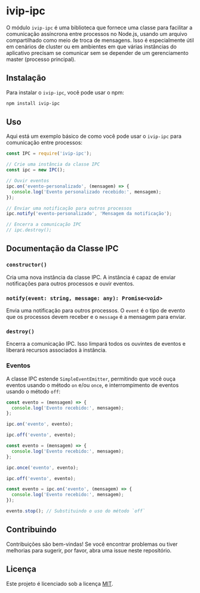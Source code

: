 # ivip-ipc

O módulo `ivip-ipc` é uma biblioteca que fornece uma classe para facilitar a comunicação assíncrona entre processos no Node.js, usando um arquivo compartilhado como meio de troca de mensagens. Isso é especialmente útil em cenários de cluster ou em ambientes em que várias instâncias do aplicativo precisam se comunicar sem se depender de um gerenciamento master (processo principal).

## Instalação

Para instalar o `ivip-ipc`, você pode usar o npm:

```bash
npm install ivip-ipc
```

## Uso

Aqui está um exemplo básico de como você pode usar o `ivip-ipc` para comunicação entre processos:

```javascript
const IPC = require('ivip-ipc');

// Crie uma instância da classe IPC
const ipc = new IPC();

// Ouvir eventos
ipc.on('evento-personalizado', (mensagem) => {
  console.log('Evento personalizado recebido:', mensagem);
});

// Enviar uma notificação para outros processos
ipc.notify('evento-personalizado', 'Mensagem da notificação');

// Encerra a comunicação IPC
// ipc.destroy();
```

## Documentação da Classe IPC

### `constructor()`

Cria uma nova instância da classe IPC. A instância é capaz de enviar notificações para outros processos e ouvir eventos.

### `notify(event: string, message: any): Promise<void>`

Envia uma notificação para outros processos. O `event` é o tipo de evento que os processos devem receber e o `message` é a mensagem para enviar.

### `destroy()`

Encerra a comunicação IPC. Isso limpará todos os ouvintes de eventos e liberará recursos associados à instância.


### Eventos

A classe IPC estende `SimpleEventEmitter`, permitindo que você ouça eventos usando o método `on` e/ou `once`, e interrompimento de eventos usando o método `off`:

```javascript
const evento = (mensagem) => {
  console.log('Evento recebido:', mensagem);
};

ipc.on('evento', evento);

ipc.off('evento', evento);
```

```javascript
const evento = (mensagem) => {
  console.log('Evento recebido:', mensagem);
};

ipc.once('evento', evento);

ipc.off('evento', evento);
```

```javascript
const evento = ipc.on('evento', (mensagem) => {
  console.log('Evento recebido:', mensagem);
});

evento.stop(); // Substituindo o uso do método `off`
```

## Contribuindo

Contribuições são bem-vindas! Se você encontrar problemas ou tiver melhorias para sugerir, por favor, abra uma issue neste repositório.

## Licença

Este projeto é licenciado sob a licença [MIT](LICENSE).